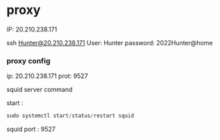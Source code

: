 # proxy

IP: 20.210.238.171

ssh [Hunter@20.210.238.171](notes/tech/%E8%BD%AF%E4%BB%B6%E6%8A%80%E6%9C%AF/Backend%20develop/mailto:Hunter@20.210.238.171)
User: Hunter
password: 2022Hunter@home

### proxy config

ip: 20.210.238.171 prot: 9527

squid server command

start :

```jsx
sudo systemctl start/status/restart squid
```

squid port : 9527